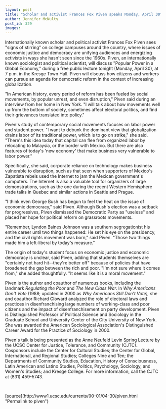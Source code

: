 ```yaml
---
layout: post
title: "Scholar and activist Frances Fox Piven speaks Monday, April 30"
author: Jennifer McNulty
post_id: 329
images:
---
```


<p>
  Internationally known scholar and political activist Frances Fox Piven sees "signs of stirring" on college campuses around the country, where issues of economic justice and democracy are unifying audiences and energizing activists in ways she hasn't seen since the 1960s. Piven, an internationally known sociologist and political scientist, will discuss "Popular Power in a Global Economy," during a free public lecture tonight (Monday, April 30), at 7 p.m. in the Kresge Town Hall. Piven will discuss how citizens and workers can pursue an agenda for democratic reform in the context of increasing globalization.
</p>
<p>
  "In American history, every period of reform has been fueled by social movements, by popular unrest, and even disruption," Piven said during an interview from her home in New York. "I will talk about how movements well up from the bottom of society, sometimes affect electoral politics, and find their grievances translated into policy."
</p>
<p>
  Piven's study of contemporary social movements focuses on labor power and student power. "I want to debunk the dominant view that globalization drains labor of its traditional power, which is to go on strike," she said. "There's this idea today that capital can flee from organized labor by relocating to Malaysia, or the border with Mexico. But there are also features of today's 'new economy' that make business very vulnerable to labor power."
</p>
<p>
  Specifically, she said, corporate reliance on technology makes business vulnerable to disruption, such as that seen when supporters of Mexico's Zapatista rebels used the Internet to jam the Mexican government's computers. The Internet is also a valuable tool for organizers of large demonstrations, such as the one during the recent Western Hemisphere trade talks in Quebec and similar actions in Seattle and Prague.
</p>
<p>
  "I think even George Bush has begun to feel the heat on the issue of economic democracy," said Piven. Although Bush's election was a setback for progressives, Piven dismissed the Democratic Party as "useless" and placed her hope for political reform on grassroots movements.
</p>
<p>
  "Remember, Lyndon Baines Johnson was a southern segregationist his entire career until two things happened: He set his eye on the presidency, and the civil rights movement was born," said Piven. "Those two things made him a left-liberal by today's measure."
</p>
<p>
  The origin of today's student focus on economic justice and economic democracy is unclear, said Piven, adding that students themselves are "certainly not hard hit--they're better off" because of policies that have broadened the gap between the rich and poor. "I'm not sure where it comes from," she added thoughtfully. "It seems like it is a moral movement."
</p>
<p>
  Piven is the author and coauthor of numerous books, including the landmark <i>Regulating the Poor</i> and <i>The New Class War.</i> In <i>Why Americans Don't Vote</i> (1988; updated in 2000 as <i>Why Americans Still Don't Vote),</i> she and coauthor Richard Cloward analyzed the role of electoral laws and practices in disenfranchising large numbers of working-class and poor citizens and the impact of disenfranchisement on party development. Piven is Distinguished Professor of Political Science and Sociology in the Graduate School and University Center of the City University of New York. She was awarded the American Sociological Association's Distinguished Career Award for the Practice of Sociology in 2000.
</p>
<p>
  Piven's talk is being presented as the Anne Neufeld Levin Spring Lecture by the UCSC Center for Justice, Tolerance, and Community (CJTC). Cosponsors include the Center for Cultural Studies; the Center for Global, International, and Regional Studies; Colleges Nine and Ten; the Departments of Community Studies, Education, History of Consciousness, Latin American and Latino Studies, Politics, Psychology, Sociology, and Women's Studies; and Kresge College. For more information, call the CJTC at (831) 459-5743.
</p>
<p>
  <br>

</p>
[source](http://www1.ucsc.edu/currents/00-01/04-30/piven.html "Permalink to piven")
